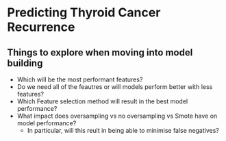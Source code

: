 # Predicting Thyroid Cancer Recurrence

## Things to explore when moving into model building
- Which will be the most performant features?
- Do we need all of the feautres or will models perform better with less features?
- Which Feature selection method will result in the best model performance?
- What impact does oversampling vs no oversampling vs Smote have on model performance? 
    - In particular, will this reult in being able to minimise false negatives?
